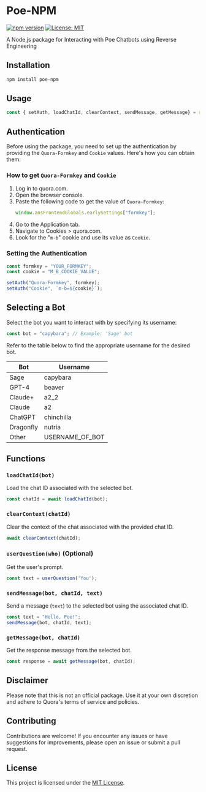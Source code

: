 # **Poe-NPM**

[![npm version](https://badge.fury.io/js/poe-npm.svg)](https://badge.fury.io/js/poe-npm)
[![License: MIT](https://img.shields.io/badge/License-MIT-yellow.svg)](https://opensource.org/licenses/MIT)

A Node.js package for Interacting with Poe Chatbots using Reverse Engineering

## **Installation**

```bash
npm install poe-npm
```

## **Usage**

```javascript
const { setAuth, loadChatId, clearContext, sendMessage, getMessage} = require("poe-npm");
```

## **Authentication**

Before using the package, you need to set up the authentication by providing the `Quora-Formkey` and `Cookie` values. Here's how you can obtain them:

### **How to get `Quora-Formkey` and `Cookie`**

1. Log in to quora.com.
2. Open the browser console.
3. Paste the following code to get the value of `Quora-Formkey`:
   ```javascript
   window.ansFrontendGlobals.earlySettings["formkey"];
   ```
4. Go to the Application tab.
5. Navigate to Cookies > quora.com.
6. Look for the "`m-b`" cookie and use its value as `Cookie`.

### **Setting the Authentication**

```javascript
const formkey = "YOUR_FORMKEY";
const cookie = "M_B_COOKIE_VALUE";

setAuth("Quora-Formkey", formkey);
setAuth("Cookie", `m-b=${cookie}`);
```

## **Selecting a Bot**

Select the bot you want to interact with by specifying its username:

```javascript
const bot = "capybara"; // Example: 'Sage' bot
```

Refer to the table below to find the appropriate username for the desired bot.

| Bot       | Username        |
| --------- | --------------- |
| Sage      | capybara        |
| GPT-4     | beaver          |
| Claude+   | a2_2            |
| Claude    | a2              |
| ChatGPT   | chinchilla      |
| Dragonfly | nutria          |
| Other     | USERNAME_OF_BOT |

## **Functions**

### `loadChatId(bot)`

Load the chat ID associated with the selected bot.

```javascript
const chatId = await loadChatId(bot);
```

### `clearContext(chatId)`

Clear the context of the chat associated with the provided chat ID.

```javascript
await clearContext(chatId);
```

### `userQuestion(who)` (Optional)

Get the user's prompt.

```javascript
const text = userQuestion('You');
```

### `sendMessage(bot, chatId, text)`

Send a message (`text`) to the selected bot using the associated chat ID.

```javascript
const text = "Hello, Poe!";
sendMessage(bot, chatId, text);
```

### `getMessage(bot, chatId)`

Get the response message from the selected bot.

```javascript
const response = await getMessage(bot, chatId);
```

## **Disclaimer**

Please note that this is not an official package. Use it at your own discretion and adhere to Quora's terms of service and policies.

## **Contributing**

Contributions are welcome! If you encounter any issues or have suggestions for improvements, please open an issue or submit a pull request.

## **License**

This project is licensed under the [MIT License](https://opensource.org/licenses/MIT).
